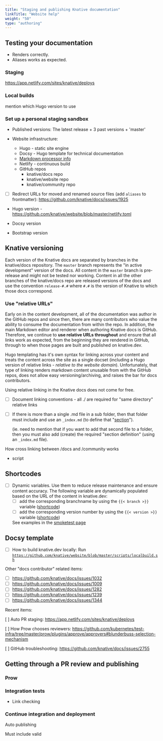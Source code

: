 ```yaml
---
title: "Staging and publishing Knative documentation"
linkTitle: "Website help"
weight: "50"
type: "authoring"
---
```


## Testing your documentation

- Renders correctly.
- Aliases works as expected.

### Staging

https://app.netlify.com/sites/knative/deploys

### Local builds
mention which Hugo version to use

### Set up a personal staging sandbox

- Published versions: The latest release + 3 past versions + 'master'

- Website infrastructure:
  - Hugo - static site engine
  - Docsy - Hugo template for technical documentation
  - [Markdown processor info](https://gohugo.io/getting-started/configuration-markup/)
  - Netlify - continuous build
  - GitHub repos
    - knative/docs repo
    - knative/website repo
    - knative/community repo

- [ ] Redirect URLs for moved and renamed source files (add `aliases` to frontmatter): https://github.com/knative/docs/issues/1925

- Hugo version - https://github.com/knative/website/blob/master/netlify.toml

- Docsy version

- Bootstrap version

## Knative versioning

Each version of the Knative docs are separated by branches in the knative/docs
repository. The `master` branch represents the "in active development" version
of the docs. All content in the `master` branch is pre-release and might not be
tested nor working. Content in all the other branches of the knative/docs repo
are released versions of the docs and use the convention `release-#.#` where
`#.#` is the version of Knative to which those docs correspond.

### Use "relative URLs"

Early on in the content development, all of the documentation was author in the
GitHub repos and since then, there are many contributors who value the ability
to consume the documentation from within the repo. In addition, the main
Markdown editor and renderer when authoring Knative docs is GitHub. Therefore,
we continue to **use relative URLs throughout** and ensure that all links work as
expected, from the beginning they are rendered in GitHub, through to when those
pages are built and published on knative.dev.

Hugo templating has it's own syntax for linking across your content and treats
the content across the site as a single docset (including a Hugo version of
relative links - *relative to the website domain*). Unfortunately, that type of
linking renders markdown content unusable from with the GitHub repos, does not
allow easy versioning/archiving, and raises the bar for docs contributors.

Using relative linking in the Knative docs does not come for free.

- [ ] Document linking conventions - all ./ are required for "same directory" relative links

- [ ] If there is more than a single .md file in a sub folder, then that folder must include and use an `_index.md` (to define that "[section](https://gohugo.io/content-management/sections/)").

   (ie. need to mention that if you want to add that
   second file to a folder, then you must also add (create) the required
   "section definition" (using an `_index.md` file).

How cross linking between /docs and /community works

- script

## Shortcodes

- [ ] Dynamic variables. Use them to reduce release maintenance and ensure content accuracy. The following variable are dynamically populated based on the URL of the content in knative.dev:
   - [ ] add the corresponding branchname by using the `{{< branch >}}` variable ([shortcode](https://github.com/knative/website/blob/master/layouts/shortcodes/branch.md))
   - [ ] add the corresponding version number by using the `{{< version >}}` variable ([shortcode](https://github.com/knative/website/blob/master/layouts/shortcodes/version.md))

    See examples in the [smoketest page](https://knative.dev/smoketest/)

## Docsy template

- [ ] How to build knative.dev locally: Run [`https://github.com/knative/website/blob/master/scripts/localbuild.sh`](https://github.com/knative/website/blob/master/scripts/localbuild.sh)

Other "docs contributor" related items:

- [ ] https://github.com/knative/docs/issues/1032
- [ ] https://github.com/knative/docs/issues/1009
- [ ] https://github.com/knative/docs/issues/1282
- [ ] https://github.com/knative/docs/issues/1239
- [ ] https://github.com/knative/docs/issues/1344

Recent items:

[ ] Auto PR staging: https://app.netlify.com/sites/knative/deploys

[ ] How Prow chooses reviewers: https://github.com/kubernetes/test-infra/tree/master/prow/plugins/approve/approvers#blunderbuss-selection-mechanism

[ ] GitHub troubleshooting: https://github.com/knative/docs/issues/2755

## Getting through a PR review and publishing


### Prow


### Integration tests

- Link checking

### Continue integration and deployment

Auto publishing

Must include valid
